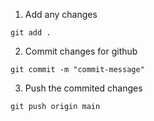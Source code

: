 1. Add any changes

`git add .`

2. Commit changes for github

`git commit -m "commit-message"`

3. Push the commited changes

`git push origin main`
